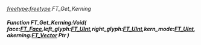 _[freetype](../../modules/freetype/freetype-module.md):[freetype](../../modules/freetype/freetype-module.md).FT\_Get\_Kerning_
##### Function FT\_Get\_Kerning:Void( face:[FT_Face](../../modules/freetype/freetype-ft_face.md),left_glyph:[FT_UInt](../../modules/freetype/freetype-ft_uint.md),right_glyph:[FT_UInt](../../modules/freetype/freetype-ft_uint.md),kern_mode:[FT_UInt](../../modules/freetype/freetype-ft_uint.md),akerning:[FT_Vector](../../modules/freetype/freetype-ft_vector.md) Ptr )
